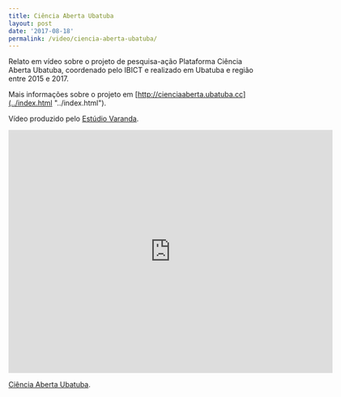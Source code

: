 ```yaml
---
title: Ciência Aberta Ubatuba
layout: post
date: '2017-08-18'
permalink: /video/ciencia-aberta-ubatuba/
---
```



Relato em vídeo sobre o projeto de pesquisa-ação Plataforma Ciência Aberta Ubatuba, coordenado pelo IBICT e realizado em Ubatuba e região entre 2015 e 2017.

Mais informações sobre o projeto em [http://cienciaaberta.ubatuba.cc](../index.html "../index.html").

Vídeo produzido pelo [Estúdio Varanda](http://varandaestudio.tumblr.com/ "http://varandaestudio.tumblr.com/").

<div class="ratio ratio-16x9"><iframe allowfullscreen="" class="youtube-field-player" frameborder="0" height="480" id="youtube-field-player" src="https://www.youtube.com/embed/xGHUhl1WB9E?wmode=opaque" title="Ciência Aberta Ubatuba" width="640"></iframe></div>

[Ciência Aberta Ubatuba](https://www.youtube.com/watch?v=xGHUhl1WB9E).